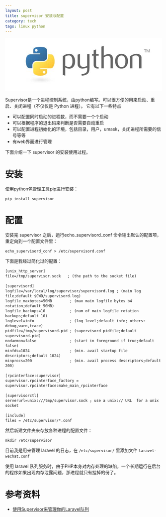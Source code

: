 ```yaml
---
layout: post
title: supervisor 安装与配置
category: tech
tags: linux python
---
```


![](/assets/img/python.jpg)

Supervisor是一个进程控制系统，由python编写。可以很方便的用来启动、重启、关闭进程（不仅仅是 Python 进程）。 它有以下一些特点

* 可以配置同时启动的进程数，而不需要一个个启动
* 可以根据程序的退出码来判断是否需要自动重启
* 可以配置进程初始化的环境，包括目录，用户，umask，关闭进程所需要的信号等等
* 有web界面进行管理

下面介绍一下 supervisor 的安装使用过程。

# 安装

使用python包管理工具pip进行安装：

    pip install supervisor

# 配置

安装完 supervisor 之后，运行echo_supervisord_conf 命令输出默认的配置项，重定向到一个配置文件里：

    echo_supervisord_conf > /etc/supervisord.conf

下面是我经过简化过的配置：

    [unix_http_server]
    file=/tmp/supervisor.sock   ; (the path to the socket file)

    [supervisord]
    logfile=/var/local/log/supervisor/supervisord.log ; (main log file;default $CWD/supervisord.log)
    logfile_maxbytes=50MB        ; (max main logfile bytes b4 rotation;default 50MB)
    logfile_backups=10           ; (num of main logfile rotation backups;default 10)
    loglevel=info                ; (log level;default info; others: debug,warn,trace)
    pidfile=/tmp/supervisord.pid ; (supervisord pidfile;default supervisord.pid)
    nodaemon=false               ; (start in foreground if true;default false)
    minfds=1024                  ; (min. avail startup file descriptors;default 1024)
    minprocs=200                 ; (min. avail process descriptors;default 200)
    
    [rpcinterface:supervisor]
    supervisor.rpcinterface_factory = supervisor.rpcinterface:make_main_rpcinterface

    [supervisorctl]
    serverurl=unix:///tmp/supervisor.sock ; use a unix:// URL  for a unix socket

    [include]
    files = /etc/supervisor/*.conf

然后新建文件夹来存放各种进程的配置文件：

    mkdir /etc/supervisor

目前我是用来管理 laravel 的日志，在 `/etc/supervisor/` 里添加文件 `laravel-wechat.conf`

    














使用 laravel 队列服务时，由于PHP本身对内存处理的缺陷，一个长期运行在后台的程序如果出现内存泄露问题，那进程就只有挂掉的份了。
    
# 参考资料
    
* [使用Supervisor来管理你的Laravel队列](http://yansu.org/2014/03/22/managing-your-larrvel-queue-by-supervisor.html)    
